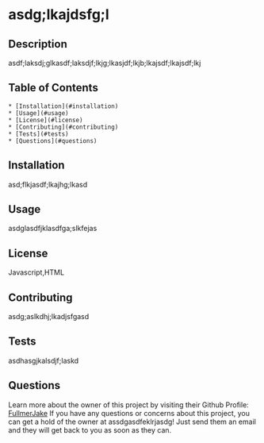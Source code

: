 
  # asdg;lkajdsfg;l
  ## Description
  asdf;laksdj;glkasdf;laksdjf;lkjg;lkasjdf;lkjb;lkajsdf;lkajsdf;lkj

  ## Table of Contents
  
    * [Installation](#installation)
    * [Usage](#usage)
    * [License](#license)
    * [Contributing](#contributing)
    * [Tests](#tests)
    * [Questions](#questions)

  ## Installation
  asd;flkjasdf;lkajhg;lkasd

  ## Usage
  asdglasdfjklasdfga;slkfejas

  ## License
  Javascript,HTML

  ## Contributing
  asdg;aslkdhj;lkadjsfgasd

  ## Tests
  asdhasgjkalsdjf;laskd
  
  ## Questions
  Learn more about the owner of this project by visiting their Github Profile: <a href=https://github.com/FullmerJake>FullmerJake</a>
  If you have any questions or concerns about this project, you can get a hold of the owner at assdgasdfeklrjasdg! Just send them an email and they will get back to you as soon as they can. 

  